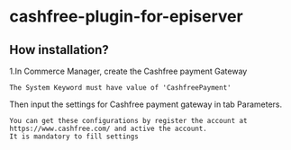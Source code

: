 # cashfree-plugin-for-episerver
## How installation?
1.In Commerce Manager, create the Cashfree payment Gateway

	The System Keyword must have value of 'CashfreePayment'
Then input the settings for Cashfree payment gateway in tab Parameters.

	You can get these configurations by register the account at https://www.cashfree.com/ and active the account.
	It is mandatory to fill settings